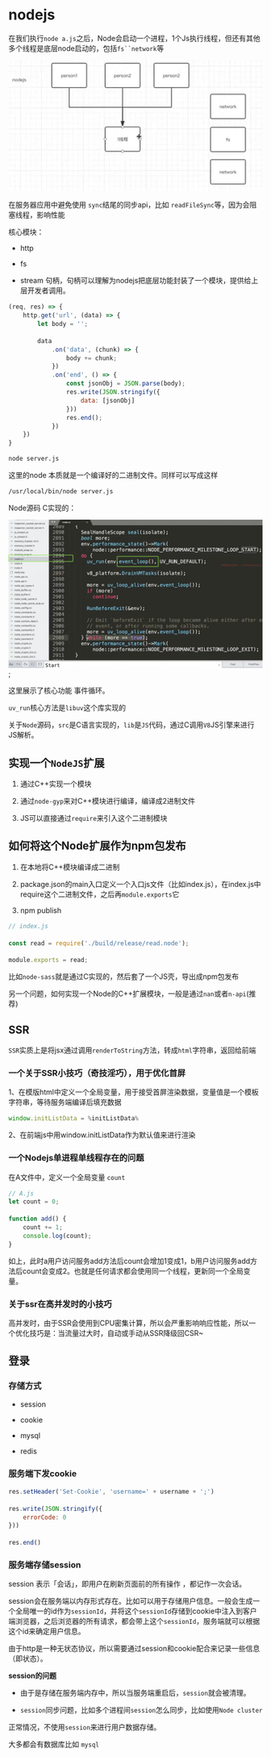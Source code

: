 # nodejs

在我们执行`node a.js`之后，Node会启动一个进程，1个Js执行线程，但还有其他多个线程是底层node启动的，包括`fs``network`等

![node启动的单线程](./imgs/node-single-thread.jpg)

在服务器应用中避免使用 `sync`结尾的同步api，比如 `readFileSync`等，因为会阻塞线程，影响性能

核心模块：

- http

- fs

- stream 句柄，句柄可以理解为nodejs把底层功能封装了一个模块，提供给上层开发者调用。

```js
(req, res) => {
    http.get('url', (data) => {
        let body = '';
    
        data
            .on('data', (chunk) => {
                body += chunk;
            })
            .on('end', () => {
                const jsonObj = JSON.parse(body);
                res.write(JSON.stringify({
                    data: [jsonObj]
                }))
                res.end();
            })
    })
}

```

```sh
node server.js
```
这里的node 本质就是一个编译好的二进制文件。同样可以写成这样

```sh
/usr/local/bin/node server.js
```

Node源码 C实现的：

![node-source code](./imgs/node-source-code.jpg);

这里展示了核心功能 事件循环。

`uv_run`核心方法是`libuv`这个库实现的

关于`Node`源码，`src`是C语言实现的，`lib`是`JS`代码，通过C调用`V8`JS引擎来进行JS解析。

## 实现一个`NodeJS`扩展

1. 通过C++实现一个模块

2. 通过`node-gyp`来对C++模块进行编译，编译成2进制文件

3. JS可以直接通过`require`来引入这个二进制模块

## 如何将这个Node扩展作为npm包发布

1. 在本地将C++模块编译成二进制

2. package.json的main入口定义一个入口js文件（比如index.js），在index.js中require这个二进制文件，之后再`module.exports`它

3. npm publish

```js
// index.js

const read = require('./build/release/read.node');

module.exports = read;
```

比如`node-sass`就是通过C实现的，然后套了一个JS壳，导出成npm包发布

另一个问题，如何实现一个Node的C++扩展模块，一般是通过`nan`或者`n-api`(推荐)


## SSR

`SSR`实质上是将jsx通过调用`renderToString`方法，转成`html`字符串，返回给前端

### 一个关于SSR小技巧（奇技淫巧），用于优化首屏

1、在模版html中定义一个全局变量，用于接受首屏渲染数据，变量值是一个模板字符串，等待服务端编译后填充数据

```js
window.initListData = %initListData%
```

2、在前端js中用window.initListData作为默认值来进行渲染

### 一个Nodejs单进程单线程存在的问题

在A文件中，定义一个全局变量 `count`

```js
// A.js
let count = 0;

function add() {
    count += 1;
    console.log(count);
}
```

如上，此时a用户访问服务add方法后count会增加1变成1，b用户访问服务add方法后count会变成2。也就是任何请求都会使用同一个线程，更新同一个全局变量。


### 关于ssr在高并发时的小技巧

高并发时，由于SSR会使用到CPU密集计算，所以会严重影响响应性能，所以一个优化技巧是：当流量过大时，自动或手动从SSR降级回CSR~


## 登录

### 存储方式

- session

- cookie

- mysql

- redis


### 服务端下发cookie

```js
res.setHeader('Set-Cookie', 'username=' + username + ';')

res.write(JSON.stringify({
    errorCode: 0
}))

res.end()
```

### 服务端存储session

session 表示「会话」，即用户在刷新页面前的所有操作 ，都记作一次会话。

session会在服务端以内存形式存在。比如可以用于存储用户信息。一般会生成一个全局唯一的id作为`sessionId`，并将这个`sessionId`存储到cookie中注入到客户端浏览器，之后浏览器的所有请求，都会带上这个`sessionId`，服务端就可以根据这个id来确定用户信息。

由于http是一种无状态协议，所以需要通过session和cookie配合来记录一些信息（即状态）。

**session的问题**

- 由于是存储在服务端内存中，所以当服务端重启后，`session`就会被清理。

- `session`同步问题，比如多个进程间`session`怎么同步，比如使用`Node cluster`

正常情况，不使用`session`来进行用户数据存储。

大多都会有数据库比如 `mysql`